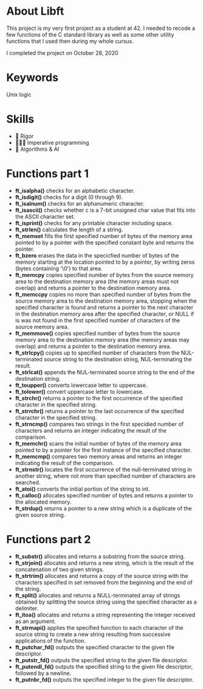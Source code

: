 # About Libft
This project is my very first project as a student at 42. I needed to recode a few functions of the C standard library as well as some other utility functions that I used then during my whole cursus.
<p>I completed the project on October 28, 2020</p>

# Keywords
Unix logic

# Skills
<ul>
  <li>💪 Rigor</li>
  <li>👨🏼‍💻 Imperative programming</li>
  <li>🔢 Algorithms & AI</li>
</ul>

# Functions part 1

<ul>
  <li>
    <b>ft_isalpha()</b> checks for an alphabetic character.
  </li>
  <li>
    <b>ft_isdigit()</b> checks for a digit (0 through 9).
  </li>
  <li>
    <b>ft_isalnum()</b> checks for an alphanumeric character.
  </li>
  <li>
    <b>ft_isascii()</b> checks whether c is a 7-bit unsigned char value that fits into the ASCII character set.
  </li>
  <li>
    <b>ft_isprint()</b> checks for any printable character including space.
  </li>
  <li>
    <b>ft_strlen()</b> calculates the length of a string.
  </li>
  <li>
    <b>ft_memset</b> fills the first specified number of bytes of the memory area pointed to by a pointer with the specified constant byte and returns the pointer.
  </li>
  <li>
    <b>ft_bzero</b> erases the data in the specicfied number of bytes of the memory starting at the location pointed to by a pointer, by writing zeros (bytes containing '\0') to that area.
  </li>
  <li>
    <b>ft_memcpy</b> copies specified number of bytes from the source memory area to the destination memory area (the memory areas must not overlap) and returns a pointer to the destination memory area.
  </li>
  <li>
    <b>ft_memccpy</b> copies no more than specified number of bytes from the source memory area to the destination memory area, stopping when the specified character is found and returns a pointer to the next character in the destination memory area after the specified character, or NULL if is was not found in the first specified number of characters of the source memory area.
  </li>
  <li>
    <b>ft_memmove()</b> copies specified number of bytes from the source memory area to the destination memory area (the memory areas may overlap) and returns a pointer to the destination memory area.
  </li>
  <li>
    <b>ft_strlcpy()</b> copies up to specified number of characters from the NUL-terminated source string to the destination string, NUL-terminating the result.
  </li>
  <li>
    <b>ft_strlcat()</b> appends the NUL-terminated source string to the end of the destination string.
  </li>
  <li>
    <b>ft_toupper()</b> converts lowercase letter to uppercase.
  </li>
  <li>
    <b>ft_tolower()</b> convert uppercase letter to lowercase.
  </li>
  <li>
    <b>ft_strchr()</b> returns a pointer to the first occurrence of the specified character in the specified string.
  </li>
  <li>
    <b>ft_strrchr()</b> returns a pointer to the last occurrence of the specified character in the specified string.
  </li>
  <li>
    <b>ft_strncmp()</b> compares two strings in the first specidied number of characters and returns an integer indicating the result of the comparison.
  </li>
  <li>
    <b>ft_memchr()</b> scans the initial number of bytes of the memory area pointed to by a pointer for the first instance of the specified character.
  </li>
  <li>
    <b>ft_memcmp()</b> compares two memory areas and returns an integer indicating the result of the comparison.
  </li>
  <li>
    <b>ft_strnstr()</b> locates the first	occurrence of the null-terminated string in another string, where not more than specified number of characters are searched.
  </li>
  <li>
    <b>ft_atoi()</b> converts the initial portion of the string to int.
  </li>
  <li>
    <b>ft_calloc()</b> allocates specified number of bytes and returns a pointer to the allocated memory.
  </li>
  <li>
    <b>ft_strdup()</b> returns a pointer to a new string which is a duplicate of the given source string.
  </li>
</ul>

# Functions part 2

<ul>
  <li>
    <b>ft_substr()</b> allocates and returns a substring from the source string.
  </li>
  <li>
    <b>ft_strjoin()</b> allocates and returns a new string, which is the result of the concatenation of two given strings.
  </li>
  <li>
    <b>ft_strtrim()</b> allocates and returns a copy of the source string with the characters specified in set removed from the beginning and the end of the string.
  </li>
  <li>
    <b>ft_split()</b> allocates and returns a NULL-terminated array of strings obtained by splitting the source string using the specified character as a delimiter.
  </li>
  <li>
    <b>ft_itoa()</b> allocates and returns a string representing the integer received as an argument.
  </li>
  <li>
    <b>ft_strmapi()</b> applies the specified function to each character of the source string to create a new string resulting from successive applications of the function.
  </li>
  <li>
    <b>ft_putchar_fd()</b> outputs the specified character to the given file descriptor.
  </li>
  <li>
    <b>ft_putstr_fd()</b> outputs the specified string to the given file descriptor.
  </li>
  <li>
    <b>ft_putendl_fd()</b> outputs the specified string to the given file descriptor, followed by a newline.
  </li>
  <li>
    <b>ft_putnbr_fd()</b> outputs the specified integer to the given file descriptor.
  </li>
</ul>
